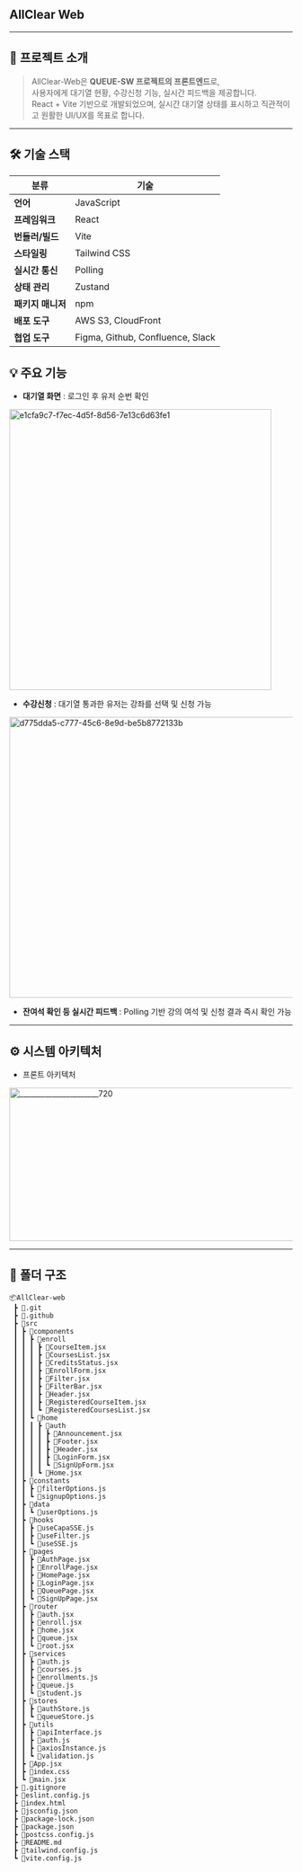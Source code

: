 ## AllClear Web

---

## 🧭 프로젝트 소개
> AllClear-Web은 **QUEUE-SW 프로젝트의 프론트엔드**로,  
사용자에게 대기열 현황, 수강신청 기능, 실시간 피드백을 제공합니다.  
React + Vite 기반으로 개발되었으며, 실시간 대기열 상태를 표시하고 직관적이고 원활한 UI/UX를 목표로 합니다.

---

## 🛠️ 기술 스택

| 분류             | 기술                               |
|------------------|------------------------------------|
| **언어**         | JavaScript                         |
| **프레임워크**   | React                              |
| **번들러/빌드**  | Vite                               |
| **스타일링**     | Tailwind CSS                       |
| **실시간 통신**  | Polling                            |
| **상태 관리**    | Zustand                            |
| **패키지 매니저**| npm                                |
| **배포 도구**    | AWS S3, CloudFront                 |
| **협업 도구**    | Figma, Github, Confluence, Slack   |

## 💡 주요 기능
- **대기열 화면** : 로그인 후 유저 순번 확인
<img width="466" height="500" alt="e1cfa9c7-f7ec-4d5f-8d56-7e13c6d63fe1" src="https://github.com/user-attachments/assets/b80127d7-ae06-4f69-8d9e-e20f78e398bc" />

- **수강신청** : 대기열 통과한 유저는 강좌를 선택 및 신청 가능
<img width="1271" height="500" alt="d775dda5-c777-45c6-8e9d-be5b8772133b" src="https://github.com/user-attachments/assets/6e32165f-4fa2-4180-a3da-0fd485fe1f6f" />

- **잔여석 확인 등 실시간 피드백** : Polling 기반 강의 여석 및 신청 결과 즉시 확인 가능

---

## ⚙ 시스템 아키텍처
- 프론트 아키텍처
<img width="720" height="273" alt="______________________720" src="https://github.com/user-attachments/assets/590b5df0-5f2b-44c3-b674-fbd575ffeee5" />

---

## 📁 폴더 구조
```
📦AllClear-web
 ┣ 📂.git
 ┣ 📂.github
 ┣ 📂src
 ┃ ┣ 📂components
 ┃ ┃ ┣ 📂enroll
 ┃ ┃ ┃ ┣ 📜CourseItem.jsx
 ┃ ┃ ┃ ┣ 📜CoursesList.jsx
 ┃ ┃ ┃ ┣ 📜CreditsStatus.jsx
 ┃ ┃ ┃ ┣ 📜EnrollForm.jsx
 ┃ ┃ ┃ ┣ 📜Filter.jsx
 ┃ ┃ ┃ ┣ 📜FilterBar.jsx
 ┃ ┃ ┃ ┣ 📜Header.jsx
 ┃ ┃ ┃ ┣ 📜RegisteredCourseItem.jsx
 ┃ ┃ ┃ ┗ 📜RegisteredCoursesList.jsx
 ┃ ┃ ┗ 📂home
 ┃ ┃ ┃ ┣ 📂auth
 ┃ ┃ ┃ ┃ ┣ 📜Announcement.jsx
 ┃ ┃ ┃ ┃ ┣ 📜Footer.jsx
 ┃ ┃ ┃ ┃ ┣ 📜Header.jsx
 ┃ ┃ ┃ ┃ ┣ 📜LoginForm.jsx
 ┃ ┃ ┃ ┃ ┗ 📜SignUpForm.jsx
 ┃ ┃ ┃ ┗ 📜Home.jsx
 ┃ ┣ 📂constants
 ┃ ┃ ┣ 📜filterOptions.js
 ┃ ┃ ┗ 📜signupOptions.js
 ┃ ┣ 📂data
 ┃ ┃ ┗ 📜userOptions.js
 ┃ ┣ 📂hooks
 ┃ ┃ ┣ 📜useCapaSSE.js
 ┃ ┃ ┣ 📜useFilter.js
 ┃ ┃ ┗ 📜useSSE.js
 ┃ ┣ 📂pages
 ┃ ┃ ┣ 📜AuthPage.jsx
 ┃ ┃ ┣ 📜EnrollPage.jsx
 ┃ ┃ ┣ 📜HomePage.jsx
 ┃ ┃ ┣ 📜LoginPage.jsx
 ┃ ┃ ┣ 📜QueuePage.jsx
 ┃ ┃ ┗ 📜SignUpPage.jsx
 ┃ ┣ 📂router
 ┃ ┃ ┣ 📜auth.jsx
 ┃ ┃ ┣ 📜enroll.jsx
 ┃ ┃ ┣ 📜home.jsx
 ┃ ┃ ┣ 📜queue.jsx
 ┃ ┃ ┗ 📜root.jsx
 ┃ ┣ 📂services
 ┃ ┃ ┣ 📜auth.js
 ┃ ┃ ┣ 📜courses.js
 ┃ ┃ ┣ 📜enrollments.js
 ┃ ┃ ┣ 📜queue.js
 ┃ ┃ ┗ 📜student.js
 ┃ ┣ 📂stores
 ┃ ┃ ┣ 📜authStore.js
 ┃ ┃ ┗ 📜queueStore.js
 ┃ ┣ 📂utils
 ┃ ┃ ┣ 📜apiInterface.js
 ┃ ┃ ┣ 📜auth.js
 ┃ ┃ ┣ 📜axiosInstance.js
 ┃ ┃ ┗ 📜validation.js
 ┃ ┣ 📜App.jsx
 ┃ ┣ 📜index.css
 ┃ ┗ 📜main.jsx
 ┣ 📜.gitignore
 ┣ 📜eslint.config.js
 ┣ 📜index.html
 ┣ 📜jsconfig.json
 ┣ 📜package-lock.json
 ┣ 📜package.json
 ┣ 📜postcss.config.js
 ┣ 📜README.md
 ┣ 📜tailwind.config.js
 ┗ 📜vite.config.js
```
